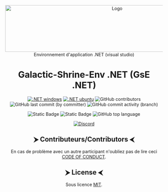 
<center>
<img src="https://cdn.discordapp.com/attachments/511861227157192705/623915363494658077/1.3.1.png" alt="Logo" width="700" height="150" /><br/>
  Environnement d'application .NET (visual studio)


# Galactic-Shrine-Env .NET (GsE .NET)


[![.NET windows](https://github.com/Galactic-Shrine/Galactic-Shrine-Env-VS/actions/workflows/dotnet_windows.yml/badge.svg?style=plastic)](https://github.com/Galactic-Shrine/Galactic-Shrine-Env-VS/actions/workflows/dotnet_windows.yml)
[![.NET ubuntu](https://github.com/Galactic-Shrine/Galactic-Shrine-Env-VS/actions/workflows/dotnet_ubuntu.yml/badge.svg?style=plastic)](https://github.com/Galactic-Shrine/Galactic-Shrine-Env-VS/actions/workflows/dotnet_ubuntu.yml)
![GitHub contributors](https://img.shields.io/github/contributors/Galactic-Shrine/Galactic-Shrine-Env-VS?style=plastic&label=Contributors)
![GitHub last commit (by committer)](https://img.shields.io/github/last-commit/Galactic-Shrine/Galactic-Shrine-Env-VS?style=plastic&label=Last%20Commit)
![GitHub commit activity (branch)](https://img.shields.io/github/commit-activity/m/Galactic-Shrine/Galactic-Shrine-Env-VS/master?style=plastic&label=Commit%20Activity)

![Static Badge](https://img.shields.io/badge/Code-french-red?style=plastic)
![Static Badge](https://img.shields.io/badge/Lang-C%23-blue?style=plastic)
![GitHub top language](https://img.shields.io/github/languages/top/Galactic-Shrine/Galactic-Shrine-Env-VS?style=plastic)

<a href="https://discord.gg/aWDv3TUYdX">![Discord](https://img.shields.io/discord/288663731024691201?style=plastic&logo=discord&label=Discord&cacheSeconds=0&link=https%3A%2F%2Fdiscord.gg%2FaWDv3TUYdX)</a>


## ⮞ Contributeurs/Contributors ⮜
En cas de problème avec un autre participant n'oubliez pas de lire ceci [CODE OF CONDUCT](https://github.com/Galactic-Shrine/Galactic-Shrine-Env-VS/blob/master/CODE_OF_CONDUCT.md).

<!-- ALL-CONTRIBUTORS-LIST:START - Do not remove or modify this section -->
<!-- prettier-ignore-start -->
<!-- markdownlint-disable -->

<!-- markdownlint-restore -->
<!-- prettier-ignore-end -->

<!-- ALL-CONTRIBUTORS-LIST:END -->

## ⮞ License ⮜

 Sous licence [MIT](https://opensource.org/licenses/MIT).


</center>